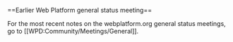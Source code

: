 ==Earlier Web Platform general status meeting==

For the most recent notes on the webplatform.org general status meetings, go to [[WPD:Community/Meetings/General]].

<subpages />
